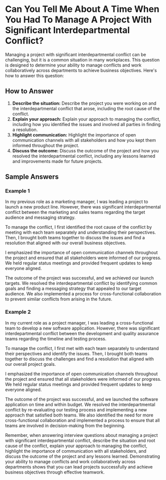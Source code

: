 Can You Tell Me About A Time When You Had To Manage A Project With Significant Interdepartmental Conflict?
===============================================================================================================================

Managing a project with significant interdepartmental conflict can be challenging, but it is a common situation in many workplaces. This question is designed to determine your ability to manage conflicts and work collaboratively across departments to achieve business objectives. Here's how to answer this question:

How to Answer
-------------

1. **Describe the situation:** Describe the project you were working on and the interdepartmental conflict that arose, including the root cause of the conflict.
2. **Explain your approach:** Explain your approach to managing the conflict, including how you identified the issues and involved all parties in finding a resolution.
3. **Highlight communication:** Highlight the importance of open communication channels with all stakeholders and how you kept them informed throughout the project.
4. **Discuss the outcome:** Discuss the outcome of the project and how you resolved the interdepartmental conflict, including any lessons learned and improvements made for future projects.

Sample Answers
--------------

### Example 1

In my previous role as a marketing manager, I was leading a project to launch a new product line. However, there was significant interdepartmental conflict between the marketing and sales teams regarding the target audience and messaging strategy.

To manage the conflict, I first identified the root cause of the conflict by meeting with each team separately and understanding their perspectives. Then, I brought both teams together to discuss the issues and find a resolution that aligned with our overall business objectives.

I emphasized the importance of open communication channels throughout the project and ensured that all stakeholders were informed of our progress. We held regular status meetings and provided frequent updates to keep everyone aligned.

The outcome of the project was successful, and we achieved our launch targets. We resolved the interdepartmental conflict by identifying common goals and finding a messaging strategy that appealed to our target audience. We also implemented a process for cross-functional collaboration to prevent similar conflicts from arising in the future.

### Example 2

In my current role as a project manager, I was leading a cross-functional team to develop a new software application. However, there was significant interdepartmental conflict between the development and quality assurance teams regarding the timeline and testing process.

To manage the conflict, I first met with each team separately to understand their perspectives and identify the issues. Then, I brought both teams together to discuss the challenges and find a resolution that aligned with our overall project goals.

I emphasized the importance of open communication channels throughout the project and ensured that all stakeholders were informed of our progress. We held regular status meetings and provided frequent updates to keep everyone aligned.

The outcome of the project was successful, and we launched the software application on time and within budget. We resolved the interdepartmental conflict by re-evaluating our testing process and implementing a new approach that satisfied both teams. We also identified the need for more cross-functional collaboration and implemented a process to ensure that all teams are involved in decision-making from the beginning.

Remember, when answering interview questions about managing a project with significant interdepartmental conflict, describe the situation and root cause of the conflict, explain your approach to managing the conflict, highlight the importance of communication with all stakeholders, and discuss the outcome of the project and any lessons learned. Demonstrating your ability to manage conflicts and work collaboratively across departments shows that you can lead projects successfully and achieve business objectives through effective teamwork.
